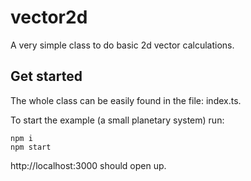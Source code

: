 # vector2d

A very simple class to do basic 2d vector calculations. 

## Get started 
The whole class can be easily found in the file: index.ts. 

To start the example (a small planetary system) run: 

```
npm i 
npm start
```


http://localhost:3000 should open up. 
